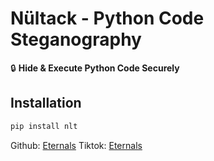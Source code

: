 # Nültack - Python Code Steganography  

🔒 **Hide & Execute Python Code Securely**  

## Installation  
```bash
pip install nlt
```

Github: [Eternals](github.com/Eternals-Satya)
Tiktok: [Eternals](tiktok.com/@anakkecil_s)
